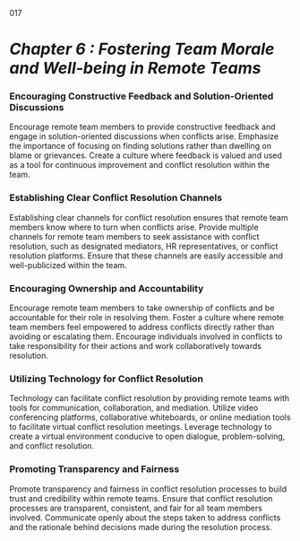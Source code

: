 017


# ***Chapter 6 : Fostering Team Morale and Well-being in Remote Teams***


### **Encouraging Constructive Feedback and Solution-Oriented Discussions**

Encourage remote team members to provide constructive feedback and engage in solution-oriented discussions when conflicts arise. Emphasize the importance of focusing on finding solutions rather than dwelling on blame or grievances. Create a culture where feedback is valued and used as a tool for continuous improvement and conflict resolution within the team.

### **Establishing Clear Conflict Resolution Channels**

Establishing clear channels for conflict resolution ensures that remote team members know where to turn when conflicts arise. Provide multiple channels for remote team members to seek assistance with conflict resolution, such as designated mediators, HR representatives, or conflict resolution platforms. Ensure that these channels are easily accessible and well-publicized within the team.

### **Encouraging Ownership and Accountability**

Encourage remote team members to take ownership of conflicts and be accountable for their role in resolving them. Foster a culture where remote team members feel empowered to address conflicts directly rather than avoiding or escalating them. Encourage individuals involved in conflicts to take responsibility for their actions and work collaboratively towards resolution.

### **Utilizing Technology for Conflict Resolution**

Technology can facilitate conflict resolution by providing remote teams with tools for communication, collaboration, and mediation. Utilize video conferencing platforms, collaborative whiteboards, or online mediation tools to facilitate virtual conflict resolution meetings. Leverage technology to create a virtual environment conducive to open dialogue, problem-solving, and conflict resolution.

### **Promoting Transparency and Fairness**

Promote transparency and fairness in conflict resolution processes to build trust and credibility within remote teams. Ensure that conflict resolution processes are transparent, consistent, and fair for all team members involved. Communicate openly about the steps taken to address conflicts and the rationale behind decisions made during the resolution process.

